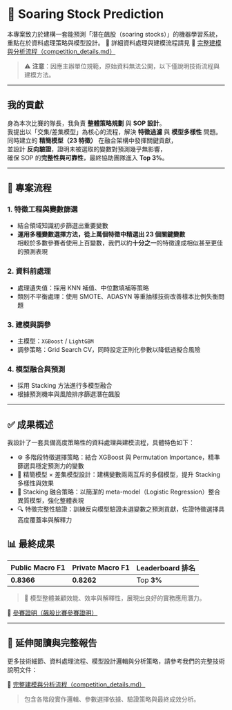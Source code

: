 # 🚀 Soaring Stock Prediction

本專案致力於建構一套能預測「潛在飆股（soaring stocks）」的機器學習系統，重點在於資料處理策略與模型設計。
📘 詳細資料處理與建模流程請見 🔗 [完整建模與分析流程（competition_details.md）](https://github.com/ILaskira/Soaring-Stock-Prediction-Challenge/blob/main/competition_details.md)

> ⚠️ **注意**：因應主辦單位規範，原始資料無法公開，以下僅說明技術流程與建模方法。
---

## 我的貢獻

身為本次比賽的隊長，我負責 **整體策略規劃** 與 **SOP 設計**。  
我提出以「交集/差集模型」為核心的流程，解決 **特徵過濾** 與 **模型多樣性** 問題。  
同時建立的 **精簡模型（23 特徵）** 在融合架構中發揮關鍵貢獻，  
並設計 **反向驗證**，證明未被選取的變數對預測幾乎無影響，  
確保 SOP 的**完整性與可靠性**，最終協助團隊進入 **Top 3%**。  

---

## 🔧 專案流程

### 1. 特徵工程與變數篩選
- 結合領域知識初步篩選出重要變數
- **運用多種變數選擇方法，從上萬個特徵中精選出 23 個關鍵變數**  
  相較於多數參賽者使用上百變數，我們以約**十分之一**的特徵達成相似甚至更佳的預測表現

### 2. 資料前處理
- 處理遺失值：採用 KNN 補值、中位數填補等策略
- 類別不平衡處理：使用 SMOTE、ADASYN 等重抽樣技術改善樣本比例失衡問題

### 3. 建模與調參
- 主模型：`XGBoost` / `LightGBM`
- 調參策略：Grid Search CV，同時設定正則化參數以降低過擬合風險

### 4. 模型融合與預測
- 採用 Stacking 方法進行多模型融合
- 根據預測機率與風險排序篩選潛在飆股

---

## ✅ 成果概述

我設計了一套具備高度策略性的資料處理與建模流程，具體特色如下：

- ⚙️ 多階段特徵選擇策略：結合 XGBoost 與 Permutation Importance，精準篩選具穩定預測力的變數
- 🔀 精簡模型 × 差集模型設計：建構變數兩兩互斥的多個模型，提升 Stacking 多樣性與效果
- 🧠 Stacking 融合策略：以簡潔的 meta-model（Logistic Regression）整合異質模型，強化整體表現
- 🔍 特徵完整性驗證：訓練反向模型驗證未選變數之預測貢獻，佐證特徵選擇具高度覆蓋率與解釋力

## 📊 最終成果
| Public Macro F1 | Private Macro F1 | Leaderboard 排名 |
|------------------|-------------------|-------------------|
| **0.8366**        | **0.8262**         | Top **3%**        |

> 🎯 模型整體兼顧效能、效率與解釋性，展現出良好的實務應用潛力。

🔗 [參賽證明（飆股比賽參賽證明）](https://github.com/ILaskira/Soaring-Stock-Prediction-Challenge/blob/main/%E9%A3%86%E8%82%A1%E6%AF%94%E8%B3%BD%E5%8F%83%E8%B3%BD%E8%AD%89%E6%98%8E.jpg)

---

## 📖 延伸閱讀與完整報告

更多技術細節、資料處理流程、模型設計邏輯與分析策略，請參考我們的完整技術說明文件：

🔗 [完整建模與分析流程（competition_details.md）](https://github.com/ILaskira/Soaring-Stock-Prediction-Challenge/blob/main/competition_details.md)

> 包含各階段實作邏輯、參數選擇依據、驗證策略與最終成效分析。

